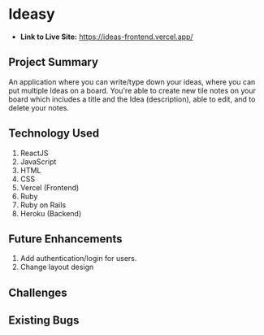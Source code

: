 # Ideasy

- **Link to Live Site:** https://ideas-frontend.vercel.app/


## Project Summary
An application where you can write/type down your ideas, where you can put multiple Ideas on a board. You're able to create new tile notes on your board which includes a title and the Idea (description), able to edit, and to delete your notes.


## Technology Used
1. ReactJS
2. JavaScript
3. HTML
4. CSS
5. Vercel (Frontend)
6. Ruby
7. Ruby on Rails
8. Heroku (Backend)


## Future Enhancements
1. Add authentication/login for users.
2. Change layout design


## Challenges




## Existing Bugs
